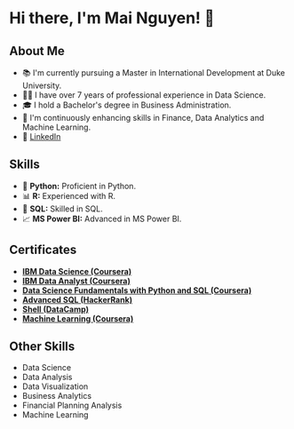# Hi there, I'm Mai Nguyen! 👋

## About Me

- 📚 I'm currently pursuing a Master in International Development at Duke University.
- 👩‍💻 I have over 7 years of professional experience in Data Science.
- 🎓 I hold a Bachelor's degree in Business Administration.
- 🚀 I'm continuously enhancing skills in Finance, Data Analytics and Machine Learning.
- 🔗 [LinkedIn](https://www.linkedin.com/in/mai-nguyen-analyst/)

## Skills

- 🐍 **Python:** Proficient in Python.
- 📊 **R:** Experienced with R.
- 💾 **SQL:** Skilled in SQL.
- 📈 **MS Power BI:** Advanced in MS Power BI.

## Certificates

- [**IBM Data Science (Coursera)**](https://www.coursera.org/account/accomplishments/specialization/certificate/NQGW6VTUEG6V)
- [**IBM Data Analyst (Coursera)**](https://www.coursera.org/account/accomplishments/specialization/certificate/RBT2H6RFBJ26)
- [**Data Science Fundamentals with Python and SQL (Coursera)**](https://www.coursera.org/account/accomplishments/specialization/certificate/AVN26NH4EJQY)
- [**Advanced SQL (HackerRank)**](https://www.hackerrank.com/certificates/8070fad2f721)
- [**Shell (DataCamp)**](https://www.datacamp.com/statement-of-accomplishment/course/c44c43a59c14321fb1979d504d1682e68d969312?raw=1)
- [**Machine Learning (Coursera)**](https://www.coursera.org/account/accomplishments/certificate/E68S7CPN7QEM)

## Other Skills

- Data Science
- Data Analysis
- Data Visualization
- Business Analytics
- Financial Planning Analysis
- Machine Learning
